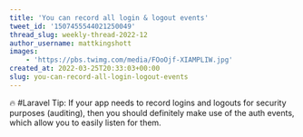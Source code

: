 ```yaml
---
title: 'You can record all login & logout events'
tweet_id: '1507455544021250049'
thread_slug: weekly-thread-2022-12
author_username: mattkingshott
images:
    - 'https://pbs.twimg.com/media/FOoOjf-XIAMPLIW.jpg'
created_at: 2022-03-25T20:33:03+00:00
slug: you-can-record-all-login-logout-events
---
```

🔥 #Laravel Tip: If your app needs to record logins and logouts for security purposes (auditing), then you should definitely make use of the auth events, which allow you to easily listen for them.
